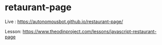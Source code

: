 # retaurant-page
Live : https://autonomousbot.github.io/restaurant-page/

Lesson: https://www.theodinproject.com/lessons/javascript-restaurant-page
